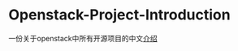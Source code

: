 Openstack-Project-Introduction
==============================

一份关于openstack中所有开源项目的中文[介绍](/Intro.md) 
